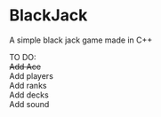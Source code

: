 # BlackJack
A simple black jack game made in C++

TO DO:<br/>
~~Add Ace~~<br/>
Add players<br/>
Add ranks<br/>
Add decks<br/>
Add sound
